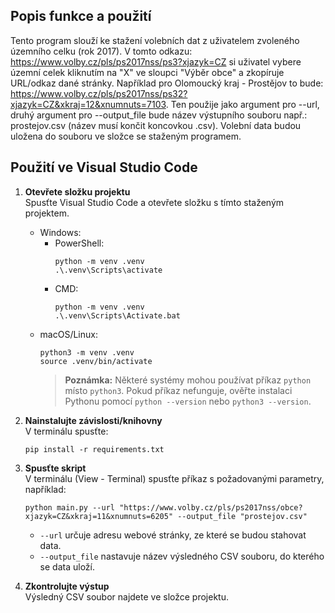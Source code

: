 ## Popis funkce a použití

Tento program slouží ke stažení volebních dat z uživatelem zvoleného územního celku (rok 2017). V tomto odkazu: https://www.volby.cz/pls/ps2017nss/ps3?xjazyk=CZ si uživatel vybere územní celek kliknutím na "X" ve sloupci "Výběr obce" a zkopíruje URL/odkaz dané stránky. Například pro Olomoucký kraj - Prostějov to bude: https://www.volby.cz/pls/ps2017nss/ps32?xjazyk=CZ&xkraj=12&xnumnuts=7103. Ten použije jako argument pro --url, druhý argument pro --output_file bude název výstupního souboru např.: prostejov.csv (název musí končit koncovkou .csv).
Volební data budou uložena do souboru ve složce se staženým programem.

## Použití ve Visual Studio Code

1. **Otevřete složku projektu**  
    Spusťte Visual Studio Code a otevřete složku s tímto staženým projektem.

    - Windows:  
      - PowerShell:  
        ```
        python -m venv .venv
        .\.venv\Scripts\activate
        ```
      - CMD:  
        ```
        python -m venv .venv
        .\.venv\Scripts\Activate.bat
        ```
    - macOS/Linux:  
      ```
      python3 -m venv .venv
      source .venv/bin/activate
      ```
      > **Poznámka:** Některé systémy mohou používat příkaz `python` místo `python3`. Pokud příkaz nefunguje, ověřte instalaci Pythonu pomocí `python --version` nebo `python3 --version`.

3. **Nainstalujte závislosti/knihovny**  
    V terminálu spusťte:  
    ```
    pip install -r requirements.txt
    ```

4. **Spusťte skript**  
    V terminálu (View - Terminal) spusťte příkaz s požadovanými parametry, například:  
    ```
    python main.py --url "https://www.volby.cz/pls/ps2017nss/obce?xjazyk=CZ&xkraj=11&xnumnuts=6205" --output_file "prostejov.csv"
    ```
    - `--url` určuje adresu webové stránky, ze které se budou stahovat data.
    - `--output_file` nastavuje název výsledného CSV souboru, do kterého se data uloží.

5. **Zkontrolujte výstup**  
    Výsledný CSV soubor najdete ve složce projektu.